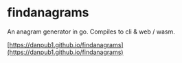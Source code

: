 # findanagrams

An anagram generator in go.  Compiles to cli & web / wasm.

[https://danpub1.github.io/findanagrams](https://danpub1.github.io/findanagrams)
